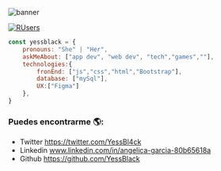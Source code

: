 ![banner](https://user-images.githubusercontent.com/70681219/211132768-cccbbae2-d8f9-469b-be19-e999c0f738ee.jpg)

[![RUsers](http://rusersgroup.com/img/final5x5.png)](https://www.facebook.com/Rusersgroup)


```javascript
const yessblack = {
    pronouns: "She" | "Her",
    askMeAbout: ["app dev", "web dev", "tech","games",""],
    technologies:{
        fronEnd: ["js","css","html","Bootstrap"],
        database: ["mySql"],
        UX:["Figma"]
    },
}
```

### Puedes encontrarme 🌎:
- Twitter https://twitter.com/YessBl4ck
- Linkedin www.linkedin.com/in/angelica-garcia-80b65618a
- Github https://github.com/YessBlack


